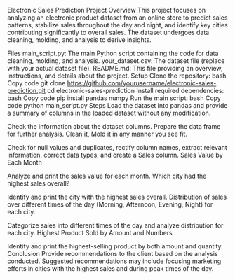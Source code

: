 Electronic Sales Prediction Project
Overview
This project focuses on analyzing an electronic product dataset from an online store to predict sales patterns, stabilize sales throughout the day and night, and identify key cities contributing significantly to overall sales. The dataset undergoes data cleaning, molding, and analysis to derive insights.

Files
main_script.py: The main Python script containing the code for data cleaning, molding, and analysis.
your_dataset.csv: The dataset file (replace with your actual dataset file).
README.md: This file providing an overview, instructions, and details about the project.
Setup
Clone the repository:
bash
Copy code
git clone https://github.com/yourusername/electronic-sales-prediction.git
cd electronic-sales-prediction
Install required dependencies:
bash
Copy code
pip install pandas numpy
Run the main script:
bash
Copy code
python main_script.py
Steps
Load the dataset into pandas and provide a summary of columns in the loaded dataset without any modification.

Check the information about the dataset columns.
Prepare the data frame for further analysis. Clean it, Mold it in any manner you see fit.

Check for null values and duplicates, rectify column names, extract relevant information, correct data types, and create a Sales column.
Sales Value by Each Month

Analyze and print the sales value for each month.
Which city had the highest sales overall?

Identify and print the city with the highest sales overall.
Distribution of sales over different times of the day (Morning, Afternoon, Evening, Night) for each city.

Categorize sales into different times of the day and analyze distribution for each city.
Highest Product Sold by Amount and Numbers

Identify and print the highest-selling product by both amount and quantity.
Conclusion
Provide recommendations to the client based on the analysis conducted. Suggested recommendations may include focusing marketing efforts in cities with the highest sales and during peak times of the day.
